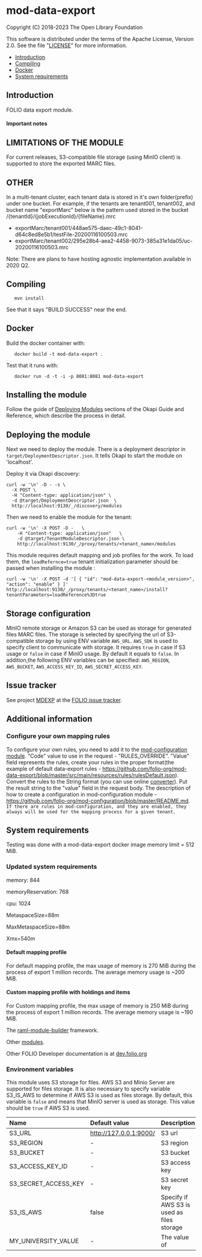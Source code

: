 # mod-data-export

Copyright (C) 2018-2023 The Open Library Foundation

This software is distributed under the terms of the Apache License,
Version 2.0. See the file "[LICENSE](LICENSE)" for more information.

* [Introduction](#introduction)
* [Compiling](#compiling)
* [Docker](#docker)
* [System requirements](#system-requirements)

## Introduction

FOLIO data export module.

#### Important notes

## LIMITATIONS OF THE MODULE
For current releases, S3-compatible file storage (using MinIO client) is supported
to store the exported MARC files.

## OTHER
In a multi-tenant cluster, each tenant data is stored in it's own folder(prefix) under one bucket. For example, if the tenants are tenant001, tenant002, and bucket name "exportMarc" below is the pattern used stored in the bucket
/{tenantId}/{jobExecutionId}/{fileName}.mrc
- exportMarc/tenant001/448ae575-daec-49c1-8041-d64c8ed8e5b1/testFile-20200116100503.mrc
- exportMarc/tenant002/295e28b4-aea2-4458-9073-385a31e1da05/uc-20200116100503.mrc


Note: There are plans to have hosting agnostic implementation available in 2020 Q2.

## Compiling

```
   mvn install
```

See that it says "BUILD SUCCESS" near the end.

## Docker

Build the docker container with:

```
   docker build -t mod-data-export .
```

Test that it runs with:

```
   docker run -d -t -i -p 8081:8081 mod-data-export
```

## Installing the module

Follow the guide of
[Deploying Modules](https://github.com/folio-org/okapi/blob/master/doc/guide.md#example-1-deploying-and-using-a-simple-module)
sections of the Okapi Guide and Reference, which describe the process in detail.

## Deploying the module

Next we need to deploy the module. There is a deployment descriptor in
`target/DeploymentDescriptor.json`. It tells Okapi to start the module on 'localhost'.

Deploy it via Okapi discovery:

```
curl -w '\n' -D - -s \
  -X POST \
  -H "Content-type: application/json" \
  -d @target/DeploymentDescriptor.json  \
  http://localhost:9130/_/discovery/modules
```

Then we need to enable the module for the tenant:

```
curl -w '\n' -X POST -D -   \
    -H "Content-type: application/json"   \
    -d @target/TenantModuleDescriptor.json \
    http://localhost:9130/_/proxy/tenants/<tenant_name>/modules
```


This module requires default mapping and job profiles for the work. To load them, the `loadRefernce=true` tenant initialization parameter should be passed when installing the module :

```
curl -w '\n' -X POST -d '[ { "id": "mod-data-export-<module_version>", "action": "enable" } ]' http://localhost:9130/_/proxy/tenants/<tenant_name>/install?tenantParameters=loadReference%3Dtrue
```

## Storage configuration
MinIO remote storage or Amazon S3 can be used as storage for generated files MARC files.
The storage is selected by specifying the url of S3-compatible storage by using ENV variable `AWS_URL`.
`AWS_SDK` is used to specify client to communicate with storage.
It requires `true` in case if S3 usage or `false` in case if MinIO usage. By default it equals to `false`.
In addition,the following ENV variables can be specified: `AWS_REGION`, `AWS_BUCKET`, `AWS_ACCESS_KEY_ID`, `AWS_SECRET_ACCESS_KEY`.

## Issue tracker

See project [MDEXP](https://issues.folio.org/browse/MDEXP)
at the [FOLIO issue tracker](https://dev.folio.org/guidelines/issue-tracker/).

## Additional information

### Configure your own mapping rules

To configure your own rules, you need to add it to the [mod-configuration module](https://github.com/folio-org/mod-configuration).
"Code" value to use in the request - "RULES_OVERRIDE".
"Value" field represents the rules, create your rules in the proper format(the example of default data-export rules - https://github.com/folio-org/mod-data-export/blob/master/src/main/resources/rules/rulesDefault.json).
Convert the rules to the String format (you can use online [converter](https://tools.knowledgewalls.com/jsontostring)). Put the result string to the "value" field in the request body.
The description of how to create a configuration in mod-configuration module - https://github.com/folio-org/mod-configuration/blob/master/README.md.
`If there are rules in mod-configuration, and they are enabled, they always will be used for the mapping process for a given tenant.`

## System requirements

Testing was done with a mod-data-export docker image memory limit = 512 MiB.

### Updated system requirements
memory: 844

memoryReservation: 768

cpu: 1024

MetaspaceSize=88m

MaxMetaspaceSize=88m

Xmx=540m

#### Default mapping profile

For default mapping profile, the max usage of memory is 270 MiB during the process of export 1 million records.
The average memory usage is ~200 MiB.

#### Custom mapping profile with holdings and items
For Custom mapping profile, the max usage of memory is 250 MiB during the process of export 1 million records.
The average memory usage is ~190 MiB.



The [raml-module-builder](https://github.com/folio-org/raml-module-builder) framework.

Other [modules](https://dev.folio.org/source-code/#server-side).

Other FOLIO Developer documentation is at [dev.folio.org](https://dev.folio.org/)

### Environment variables
This module uses S3 storage for files. AWS S3 and Minio Server are supported for files storage.
It is also necessary to specify variable S3_IS_AWS to determine if AWS S3 is used as files storage. By default,
this variable is `false` and means that MinIO server is used as storage.
This value should be `true` if AWS S3 is used.

| Name                    | Default value          | Description                                |
|:------------------------|:-----------------------|:-------------------------------------------|
| S3_URL                  | http://127.0.0.1:9000/ | S3 url                                     |
| S3_REGION               | -                      | S3 region                                  |
| S3_BUCKET               | -                      | S3 bucket                                  |
| S3_ACCESS_KEY_ID        | -                      | S3 access key                              |
| S3_SECRET_ACCESS_KEY    | -                      | S3 secret key                              |
| S3_IS_AWS               | false                  | Specify if AWS S3 is used as files storage |
| MY_UNIVERSITY_VALUE     | -                      | The value of                               |


